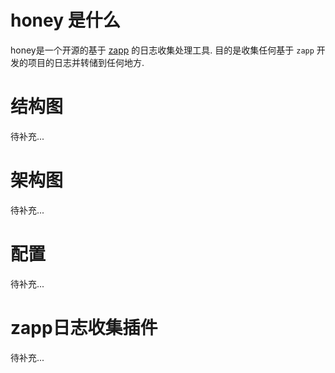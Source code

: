 
# honey 是什么

honey是一个开源的基于 [zapp](https://github.com/zly-app/zapp) 的日志收集处理工具.
目的是收集任何基于 `zapp` 开发的项目的日志并转储到任何地方.

# 结构图

待补充...

# 架构图

待补充...

# 配置

待补充...

# zapp日志收集插件

待补充...
